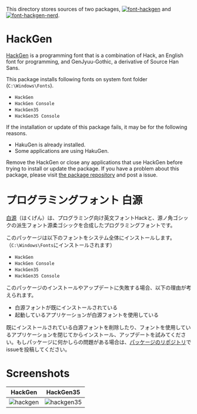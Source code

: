 This directory stores sources of two packages, [![font-hackgen][font-hackgen_version]][font-hackgen_package] and [![font-hackgen-nerd][font-hackgen-nerd_version]][font-hackgen-nerd_package].
<!-- First 2 lines are stripped by AU -->
# HackGen

[font-hackgen_version]: https://img.shields.io/chocolatey/v/font-hackgen.svg?label=font-hackgen
[font-hackgen_package]: https://chocolatey.org/packages/font-hackgen
[font-hackgen-nerd_version]: https://img.shields.io/chocolatey/v/font-hackgen-nerd.svg?label=font-hackgen-nerd
[font-hackgen-nerd_package]: https://chocolatey.org/packages/font-hackgen-nerd

[HackGen](https://github.com/yuru7/HackGen) is a programming font that is a combination of Hack, an English font for programming, and GenJyuu-Gothic, a derivative of Source Han Sans.

This package installs following fonts on system font folder (`C:\Windows\Fonts`).

- `HackGen`
- `HackGen Console`
- `HackGen35`
- `HackGen35 Console`

If the installation or update of this package fails, it may be for the following reasons.

- HakuGen is already installed.
- Some applications are using HakuGen.

Remove the HackGen or close any applications that use HackGen before trying to install or update the package. If you have a problem about this package, please visit [the package repository](https://github.com/kai2nenobu/chocolatey-packages/) and post a issue.

# プログラミングフォント 白源

[白源](https://github.com/yuru7/HackGen)（はくげん）は、プログラミング向け英文フォントHackと、源ノ角ゴシックの派生フォント源柔ゴシックを合成したプログラミングフォントです。

このパッケージは以下のフォントをシステム全体にインストールします。（`C:\Windows\Fonts`にインストールされます）

- `HackGen`
- `HackGen Console`
- `HackGen35`
- `HackGen35 Console`

このパッケージのインストールやアップデートに失敗する場合、以下の理由が考えられます。

- 白源フォントが既にインストールされている
- 起動しているアプリケーションが白源フォントを使用している

既にインストールされている白源フォントを削除したり、フォントを使用しているアプリケーションを閉じてからインストール、アップデートを試みてください。もしパッケージに何かしらの問題がある場合は、[パッケージのリポジトリ](https://github.com/kai2nenobu/chocolatey-packages/)でissueを投稿してください。

# Screenshots

| HackGen                                                               | HackGen35                                                                 |
|-----------------------------------------------------------------------|---------------------------------------------------------------------------|
| ![hackgen](https://github.com/yuru7/HackGen/raw/image/sc_hackgen.png) | ![hackgen35](https://github.com/yuru7/HackGen/raw/image/sc_hackgen35.png) |

